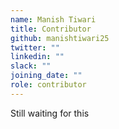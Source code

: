 ```yaml
---
name: Manish Tiwari
title: Contributor
github: manishtiwari25
twitter: ""
linkedin: ""
slack: ""
joining_date: ""
role: contributor
---
```


Still waiting for this
